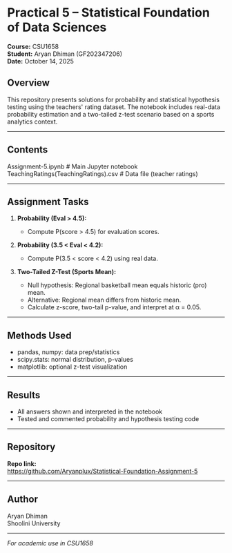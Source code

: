 # Practical 5 – Statistical Foundation of Data Sciences

**Course:** CSU1658  
**Student:** Aryan Dhiman (GF202347206)  
**Date:** October 14, 2025

##  Overview

This repository presents solutions for probability and statistical hypothesis testing using the teachers' rating dataset. The notebook includes real-data probability estimation and a two-tailed z-test scenario based on a sports analytics context.

---

##  Contents
Assignment-5.ipynb # Main Jupyter notebook
TeachingRatings(TeachingRatings).csv # Data file (teacher ratings)


---

##  Assignment Tasks

1. **Probability (Eval > 4.5):**
   - Compute P(score > 4.5) for evaluation scores.

2. **Probability (3.5 < Eval < 4.2):**
   - Compute P(3.5 < score < 4.2) using real data.

3. **Two-Tailed Z-Test (Sports Mean):**
   - Null hypothesis: Regional basketball mean equals historic (pro) mean.
   - Alternative: Regional mean differs from historic mean.
   - Calculate z-score, two-tail p-value, and interpret at α = 0.05.

---

## Methods Used

- pandas, numpy: data prep/statistics
- scipy.stats: normal distribution, p-values
- matplotlib: optional z-test visualization

---

##  Results

- All answers shown and interpreted in the notebook
- Tested and commented probability and hypothesis testing code

---

##  Repository

**Repo link:**  
https://github.com/Aryanplux/Statistical-Foundation-Assignment-5

---

##  Author

Aryan Dhiman  
Shoolini University

---

*For academic use in CSU1658*




